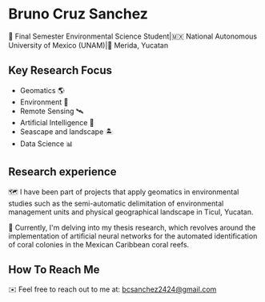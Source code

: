 # **Bruno Cruz Sanchez**

🌱 Final Semester Environmental Science Student|🇲🇽 National Autonomous University of Mexico (UNAM)|📍 Merida, Yucatan 

## Key Research Focus

- Geomatics 🌎
- Environment 🌿
- Remote Sensing 🛰
- Artificial Intelligence 🧠
- Seascape and landscape 🏝
- Data Science 📊

## Research experience

🗺 I have been part of projects that apply geomatics in environmental studies such as the semi-automatic delimitation of environmental management units and physical geographical landscape in Ticul, Yucatan.

🌊 Currently, I'm delving into my thesis research, which revolves around the implementation of artificial neural networks for the automated identification of coral colonies in the Mexican Caribbean coral reefs.

## How To Reach Me 

✉️ Feel free to reach out to me at:
bcsanchez2424@gmail.com 


  

<!---
BrunoCruzSanchez/BrunoCruzSanchez is a ✨ special ✨ repository because its `README.md` (this file) appears on your GitHub profile.
You can click the Preview link to take a look at your changes.
--->
